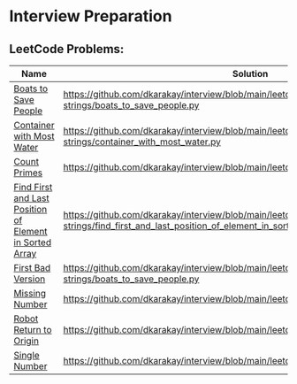 # Interview Preparation

## LeetCode Problems:

| Name |  Solution |
|---|----------------|
[Boats to Save People](https://leetcode.com/problems/boats-to-save-people/)| https://github.com/dkarakay/interview/blob/main/leetcode/arrays-strings/boats_to_save_people.py
[Container with Most Water](https://leetcode.com/problems/container-with-most-water/)| https://github.com/dkarakay/interview/blob/main/leetcode/arrays-strings/container_with_most_water.py
[Count Primes](https://leetcode.com/problems/count-primes/)| https://github.com/dkarakay/interview/blob/main/leetcode/math/count_primes.py
[Find First and Last Position of Element in Sorted Array](https://leetcode.com/problems/find-first-and-last-position-of-element-in-sorted-array/)| https://github.com/dkarakay/interview/blob/main/leetcode/arrays-strings/find_first_and_last_position_of_element_in_sorted_array.py
[First Bad Version](https://leetcode.com/problems/first-bad-version/)| https://github.com/dkarakay/interview/blob/main/leetcode/arrays-strings/boats_to_save_people.py
[Missing Number](https://leetcode.com/problems/missing-number/)| https://github.com/dkarakay/interview/blob/main/leetcode/math/missing_number.py
[Robot Return to Origin](https://leetcode.com/problems/robot-return-to-origin/)| https://github.com/dkarakay/interview/blob/main/leetcode/math/robot_return_to_origin.py
[Single Number](https://leetcode.com/problems/count-primes/)| https://github.com/dkarakay/interview/blob/main/leetcode/math/single_number.py
